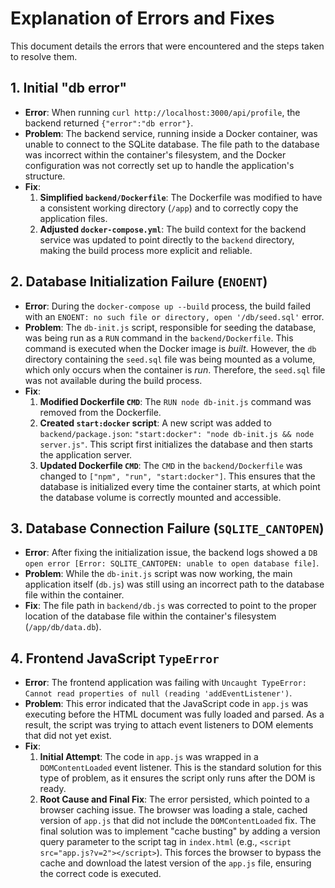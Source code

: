 # Explanation of Errors and Fixes

This document details the errors that were encountered and the steps taken to resolve them.

## 1. Initial "db error"

- **Error**: When running `curl http://localhost:3000/api/profile`, the backend returned `{"error":"db error"}`.
- **Problem**: The backend service, running inside a Docker container, was unable to connect to the SQLite database. The file path to the database was incorrect within the container's filesystem, and the Docker configuration was not correctly set up to handle the application's structure.
- **Fix**:
    1.  **Simplified `backend/Dockerfile`**: The Dockerfile was modified to have a consistent working directory (`/app`) and to correctly copy the application files.
    2.  **Adjusted `docker-compose.yml`**: The build context for the backend service was updated to point directly to the `backend` directory, making the build process more explicit and reliable.

## 2. Database Initialization Failure (`ENOENT`)

- **Error**: During the `docker-compose up --build` process, the build failed with an `ENOENT: no such file or directory, open '/db/seed.sql'` error.
- **Problem**: The `db-init.js` script, responsible for seeding the database, was being run as a `RUN` command in the `backend/Dockerfile`. This command is executed when the Docker image is *built*. However, the `db` directory containing the `seed.sql` file was being mounted as a volume, which only occurs when the container is *run*. Therefore, the `seed.sql` file was not available during the build process.
- **Fix**:
    1.  **Modified Dockerfile `CMD`**: The `RUN node db-init.js` command was removed from the Dockerfile.
    2.  **Created `start:docker` script**: A new script was added to `backend/package.json`: `"start:docker": "node db-init.js && node server.js"`. This script first initializes the database and then starts the application server.
    3.  **Updated Dockerfile `CMD`**: The `CMD` in the `backend/Dockerfile` was changed to `["npm", "run", "start:docker"]`. This ensures that the database is initialized every time the container starts, at which point the database volume is correctly mounted and accessible.

## 3. Database Connection Failure (`SQLITE_CANTOPEN`)

- **Error**: After fixing the initialization issue, the backend logs showed a `DB open error [Error: SQLITE_CANTOPEN: unable to open database file]`.
- **Problem**: While the `db-init.js` script was now working, the main application itself (`db.js`) was still using an incorrect path to the database file within the container.
- **Fix**: The file path in `backend/db.js` was corrected to point to the proper location of the database file within the container's filesystem (`/app/db/data.db`).

## 4. Frontend JavaScript `TypeError`

- **Error**: The frontend application was failing with `Uncaught TypeError: Cannot read properties of null (reading 'addEventListener')`.
- **Problem**: This error indicated that the JavaScript code in `app.js` was executing before the HTML document was fully loaded and parsed. As a result, the script was trying to attach event listeners to DOM elements that did not yet exist.
- **Fix**:
    1.  **Initial Attempt**: The code in `app.js` was wrapped in a `DOMContentLoaded` event listener. This is the standard solution for this type of problem, as it ensures the script only runs after the DOM is ready.
    2.  **Root Cause and Final Fix**: The error persisted, which pointed to a browser caching issue. The browser was loading a stale, cached version of `app.js` that did not include the `DOMContentLoaded` fix. The final solution was to implement "cache busting" by adding a version query parameter to the script tag in `index.html` (e.g., `<script src="app.js?v=2"></script>`). This forces the browser to bypass the cache and download the latest version of the `app.js` file, ensuring the correct code is executed.
